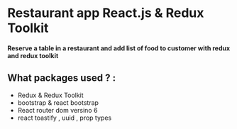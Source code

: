 # Restaurant app React.js & Redux Toolkit
#### Reserve a table in a restaurant and add list of food to customer with redux and redux toolkit


## What packages used ? :
<ul>
  <li> Redux & Redux Toolkit </li> 
  <li> bootstrap & react bootstrap </li>
  <li> React router dom versino 6  </li>
  <li> react toastify , uuid , prop types </li>
</ul>



